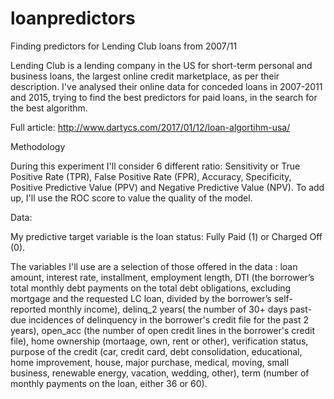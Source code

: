 # loanpredictors
Finding predictors for Lending Club loans from 2007/11 

Lending Club is a lending company in the US for short-term personal and business loans, the largest online credit marketplace, as per their description. I've analysed their online data for conceded loans in 2007-2011 and 2015, trying to find the best predictors for paid loans, in the search for the best algorithm. 

Full article: http://www.dartycs.com/2017/01/12/loan-algortihm-usa/




Methodology

During this experiment I'll consider 6 different ratio: Sensitivity or True Positive Rate (TPR), False Positive Rate (FPR), Accuracy, Specificity, Positive Predictive Value (PPV) and Negative Predictive Value (NPV). To add up, I'll use the ROC score to value the quality of the model.

Data:

My predictive target variable is the loan status: Fully Paid (1) or Charged Off (0).

The variables I'll use are a selection of those offered in the data : loan amount, interest rate, installment, employment length, DTI (the borrower’s total monthly debt payments on the total debt obligations, excluding mortgage and the requested LC loan, divided by the borrower’s self-reported monthly income), delinq_2 years( the number of 30+ days past-due incidences of delinquency in the borrower's credit file for the past 2 years), open_acc (the number of open credit lines in the borrower's credit file), home ownership (mortaage, own, rent or other), verification status, purpose of the credit (car, credit card, debt consolidation, educational, home improvement, house, major purchase, medical, moving, small business, renewable energy, vacation, wedding, other),  term (number of monthly payments on the loan, either 36 or 60).

